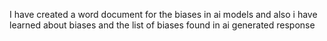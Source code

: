 I have created a word document for the biases in ai models and also i have learned about biases and the list of biases found in ai generated response

